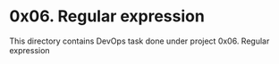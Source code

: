 # 0x06. Regular expression
This directory contains DevOps task done under project 0x06. Regular expression
